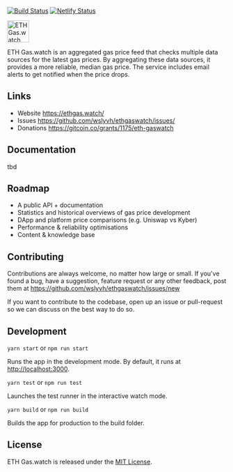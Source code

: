 [![Build Status](https://travis-ci.org/wslyvh/ethgaswatch.svg?branch=master)](https://travis-ci.org/wslyvh/ethgaswatch)
[![Netlify Status](https://api.netlify.com/api/v1/badges/8fc9f40f-2488-470d-87b0-f41b38c76b2a/deploy-status)](https://app.netlify.com/sites/ethgaswatch/deploys) 


<img src="https://ethgas.watch/fuel.png" alt="ETH Gas.watch" width="50"/> 

ETH Gas.watch is an aggregated gas price feed that checks multiple data sources for the latest gas prices. By aggregating these data sources, it provides a more reliable, median gas price. The service includes email alerts to get notified when the price drops.

## Links
- Website https://ethgas.watch/
- Issues https://github.com/wslyvh/ethgaswatch/issues/
- Donations https://gitcoin.co/grants/1175/eth-gaswatch

## Documentation 
tbd

## Roadmap 
- A public API + documentation
- Statistics and historical overviews of gas price development
- DApp and platform price comparisons (e.g. Uniswap vs Kyber)
- Performance & reliability optimisations 
- Content & knowledge base 

## Contributing
Contributions are always welcome, no matter how large or small. If you've found a bug, have a suggestion, feature request or any other feedback, post them at https://github.com/wslyvh/ethgaswatch/issues/new

If you want to contribute to the codebase, open up an issue or pull-request so we can discuss on the best way to do so. 

## Development 
`yarn start` or `npm run start`

Runs the app in the development mode. By default, it runs at [http://localhost:3000](http://localhost:3000).

`yarn test` or `npm run test`

Launches the test runner in the interactive watch mode.

`yarn build` or `npm run build`

Builds the app for production to the build folder.

## License

ETH Gas.watch is released under the [MIT License](https://opensource.org/licenses/MIT).